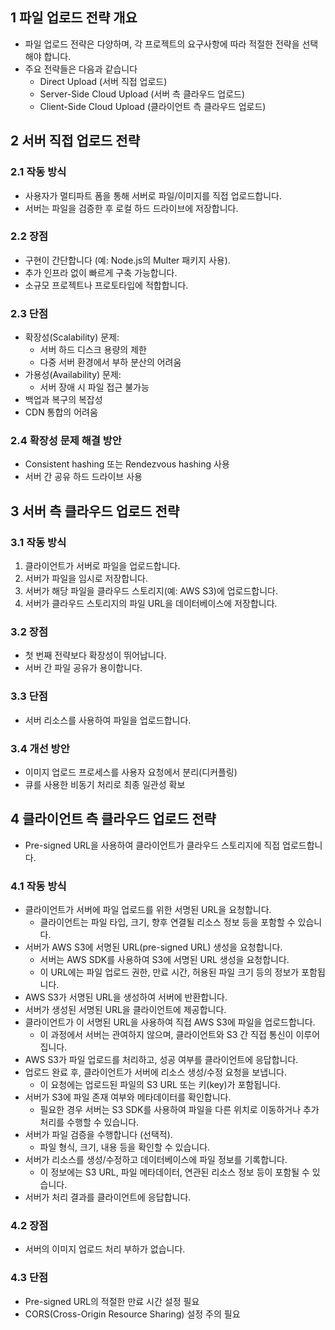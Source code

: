 ##  1 파일 업로드 전략 개요

- 파일 업로드 전략은 다양하며, 각 프로젝트의 요구사항에 따라 적절한 전략을 선택해야 합니다. 
- 주요 전략들은 다음과 같습니다
	- Direct Upload (서버 직접 업로드)
	- Server-Side Cloud Upload (서버 측 클라우드 업로드)
	- Client-Side Cloud Upload (클라이언트 측 클라우드 업로드)



##  2 서버 직접 업로드 전략

###  2.1 작동 방식

- 사용자가 멀티파트 폼을 통해 서버로 파일/이미지를 직접 업로드합니다.
- 서버는 파일을 검증한 후 로컬 하드 드라이브에 저장합니다.



###  2.2 장점

- 구현이 간단합니다 (예: Node.js의 Multer 패키지 사용).
- 추가 인프라 없이 빠르게 구축 가능합니다.
- 소규모 프로젝트나 프로토타입에 적합합니다.



###  2.3 단점

- 확장성(Scalability) 문제:
    - 서버 하드 디스크 용량의 제한
    - 다중 서버 환경에서 부하 분산의 어려움
- 가용성(Availability) 문제:
    - 서버 장애 시 파일 접근 불가능
- 백업과 복구의 복잡성
- CDN 통합의 어려움



###  2.4 확장성 문제 해결 방안

- Consistent hashing 또는 Rendezvous hashing 사용
- 서버 간 공유 하드 드라이브 사용



##  3 서버 측 클라우드 업로드 전략

###  3.1 작동 방식

1. 클라이언트가 서버로 파일을 업로드합니다.
2. 서버가 파일을 임시로 저장합니다.
3. 서버가 해당 파일을 클라우드 스토리지(예: AWS S3)에 업로드합니다.
4. 서버가 클라우드 스토리지의 파일 URL을 데이터베이스에 저장합니다.



###  3.2 장점

- 첫 번째 전략보다 확장성이 뛰어납니다.
- 서버 간 파일 공유가 용이합니다.



###  3.3 단점

- 서버 리소스를 사용하여 파일을 업로드합니다.



###  3.4 개선 방안

- 이미지 업로드 프로세스를 사용자 요청에서 분리(디커플링)
- 큐를 사용한 비동기 처리로 최종 일관성 확보



##  4 클라이언트 측 클라우드 업로드 전략

- Pre-signed URL을 사용하여 클라이언트가 클라우드 스토리지에 직접 업로드합니다.



###  4.1 작동 방식

- 클라이언트가 서버에 파일 업로드를 위한 서명된 URL을 요청합니다.
    - 클라이언트는 파일 타입, 크기, 향후 연결될 리소스 정보 등을 포함할 수 있습니다.
- 서버가 AWS S3에 서명된 URL(pre-signed URL) 생성을 요청합니다.
    - 서버는 AWS SDK를 사용하여 S3에 서명된 URL 생성을 요청합니다.
    - 이 URL에는 파일 업로드 권한, 만료 시간, 허용된 파일 크기 등의 정보가 포함됩니다.
- AWS S3가 서명된 URL을 생성하여 서버에 반환합니다.
- 서버가 생성된 서명된 URL을 클라이언트에 제공합니다.
- 클라이언트가 이 서명된 URL을 사용하여 직접 AWS S3에 파일을 업로드합니다.
    - 이 과정에서 서버는 관여하지 않으며, 클라이언트와 S3 간 직접 통신이 이루어집니다.
- AWS S3가 파일 업로드를 처리하고, 성공 여부를 클라이언트에 응답합니다.
- 업로드 완료 후, 클라이언트가 서버에 리소스 생성/수정 요청을 보냅니다.
    - 이 요청에는 업로드된 파일의 S3 URL 또는 키(key)가 포함됩니다.
- 서버가 S3에 파일 존재 여부와 메타데이터를 확인합니다.
    - 필요한 경우 서버는 S3 SDK를 사용하여 파일을 다른 위치로 이동하거나 추가 처리를 수행할 수 있습니다.
- 서버가 파일 검증을 수행합니다 (선택적).
    - 파일 형식, 크기, 내용 등을 확인할 수 있습니다.
- 서버가 리소스를 생성/수정하고 데이터베이스에 파일 정보를 기록합니다.
    - 이 정보에는 S3 URL, 파일 메타데이터, 연관된 리소스 정보 등이 포함될 수 있습니다.
- 서버가 처리 결과를 클라이언트에 응답합니다.



###  4.2 장점

- 서버의 이미지 업로드 처리 부하가 없습니다.



###  4.3 단점

- Pre-signed URL의 적절한 만료 시간 설정 필요
- CORS(Cross-Origin Resource Sharing) 설정 주의 필요


